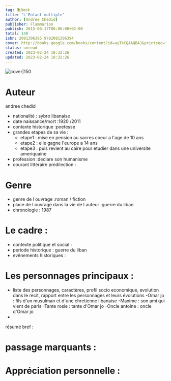 ```yaml
---
tag: 📚Book
title: "L'Enfant multiple"
author: [Andrée Chedid]
publisher: Flammarion
publish: 2015-06-17T00:00:00+02:00
total: 140
isbn: 2081306395 9782081306394
cover: http://books.google.com/books/content?id=uyTkCQAAQBAJ&printsec=frontcover&img=1&zoom=1&edge=curl&source=gbs_api
status: unread
created: 2023-02-24 18:32:26
updated: 2023-02-24 18:32:26
---
```


![cover|150](http://books.google.com/books/content?id=uyTkCQAAQBAJ&printsec=frontcover&img=1&zoom=1&edge=curl&source=gbs_api)



# Auteur
andree chedid
- nationalité : sybro libanaise
- date naissance/mort :1920 /2011
- contexte historique :poetesse
- grandes etapes de sa vie :
	- etape1 : mise en pension au sacres coeur a l'age de 10 ans 
	- etape2 : elle gagne l'europe a 14 ans
	- etape3 : puis revient au caire pour etudier dans une universite ameriquaine
- profession :declare son humanisme 
- courant littéraire predilection : 

# Genre 
- genre de l ouvrage :roman / fiction
- place de l ouvrage dans la vie de l auteur :guerre du liban
- chronologie : 1987

# Le cadre :
- contexte politique et social :
- periode historique : guerre du liban
- evênements historiques :


# Les personnages principaux :

- liste des personnages, caractères, profil socio economique, evolution dans le recit, rapport entre les personnages et leurs évolutions
-Omar jo : fils d'un musulman et d'une chretienne libanaise
-Maxime : son ami qui vient de paris
-Tante rosie : tante d'Omar jo
-Oncle antoine : oncle d'Omar jo
-
résumé bref :



# passage marquants :



# Appréciation personnelle :